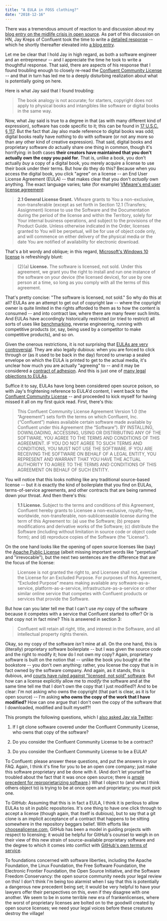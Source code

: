 ```yaml
---
title: "A EULA in FOSS clothing?"
date: "2018-12-16"
---
```


There was a tremendous amount of reaction to and discussion about my [blog entry on the midlife crisis in open source](http://dtrace.org/blogs/bmc/2018/12/14/open-source-confronts-its-midlife-crisis/). As part of this discussion on HN, Jay Kreps of Confluent took the time to write a [detailed response](https://news.ycombinator.com/item?id=18687498#18689179) -- which he shortly thereafter elevated into [a blog entry](https://medium.com/@jaykreps/a-quick-comment-on-bryan-cantrills-blog-on-licensing-8dccee41d9e6).

Let me be clear that I hold Jay in high regard, as both a software engineer and an entrepreneur -- and I appreciate the time he took to write a thoughtful response. That said, there are aspects of his response that I found troubling enough to closely re-read the [Confluent Community License](https://www.confluent.io/confluent-community-license) -- and that in turn has led me to a deeply disturbing realization about what is potentially going on here.

Here is what Jay said that I found troubling:

> The book analogy is not accurate; for starters, copyright does not apply to physical books and intangibles like software or digital books in the same way.

Now, what Jay said is true to a degree in that (as with many different kind of expression), software has code specific to it; this can be found in [17 U.S.C. § 117](https://www.copyright.gov/title17/92chap1.html#117). But the fact that Jay also made reference to digital books was odd; digital books really have nothing to do with software (or not any more so than any other kind of creative expression). That said, digital books and proprietary software _do_ actually share one thing in common, though it's horrifying: in both cases **their creators have maintained that you don't actually own the copy you paid for**. That is, unlike a book, you don't actually _buy_ a copy of a digital book, you merely acquire a license to use their book under their terms. But how do they do this? Because when you access the digital book, you click "agree" on a license -- an End User License Agreement (EULA) -- that makes clear that you don't _actually_ own anything. The exact language varies; take (for example) [VMware's end user license agreement](https://www.vmware.com/download/eula/universal_eula.html):

> **2.1 General License Grant.** VMware grants to You a non-exclusive, non-transferable (except as set forth in Section 12.1 (Transfers; Assignment) license to use the Software and the Documentation during the period of the license and within the Territory, solely for Your internal business operations, and subject to the provisions of the Product Guide. Unless otherwise indicated in the Order, licenses granted to You will be perpetual, will be for use of object code only, and will commence on either delivery of the physical media or the date You are notified of availability for electronic download.

That's a bit wordy and oblique; in this regard, [Microsoft's Windows 10 license](https://www.microsoft.com/en-us/Useterms/Retail/Windows/10/UseTerms_Retail_Windows_10_English.htm) is refreshingly blunt:

> (2)(a) **License.** The software is licensed, not sold. Under this agreement, we grant you the right to install and run one instance of the software on your device (the licensed device), for use by one person at a time, so long as you comply with all the terms of this agreement.

That's pretty concise: "The software is licensed, not sold." So why do this at all? EULAs are an attempt to get out of copyright law -- where the copyright owner is quite limited in the rights afforded to them as to how the content is consumed -- and into contract law, where there are many fewer such limits. And EULAs have accordingly historically restricted (or tried to restrict) all sorts of uses like [benchmarking](https://en.wikipedia.org/wiki/David_DeWitt), reverse engineering, running with competitive products (or, say, being used by a competitor to make competitive products), and so on.

Given the onerous restrictions, it is not surprising that [EULAs are very controversial](https://www.eff.org/wp/dangerous-terms-users-guide-eulas/). They are also legally dubious: when you are forced to click through or (as it used to be back in the day) forced to unwrap a sealed envelope on which the EULA is printed to get to the actual media, it's unclear how much you are actually "agreeing" to -- and it may be considered a [contract of adhesion](https://en.wikipedia.org/wiki/Standard_form_contract). And this is just one of [many legal objections to EULAs](http://thewaronbullshit.com/2007/09/05/eula/).

Suffice it to say, EULAs have long been considered open source poison, so with Jay's frightening reference to EULA'd content, I went back to the [Confluent Community License](https://www.confluent.io/confluent-community-license) -- and proceeded to kick myself for having missed it all on my first quick read. First, there's this:

> This Confluent Community License Agreement Version 1.0 (the “Agreement”) sets forth the terms on which Confluent, Inc. (“Confluent”) makes available certain software made available by Confluent under this Agreement (the “Software”). BY INSTALLING, DOWNLOADING, ACCESSING, USING OR DISTRIBUTING ANY OF THE SOFTWARE, YOU AGREE TO THE TERMS AND CONDITIONS OF THIS AGREEMENT. IF YOU DO NOT AGREE TO SUCH TERMS AND CONDITIONS, YOU MUST NOT USE THE SOFTWARE. IF YOU ARE RECEIVING THE SOFTWARE ON BEHALF OF A LEGAL ENTITY, YOU REPRESENT AND WARRANT THAT YOU HAVE THE ACTUAL AUTHORITY TO AGREE TO THE TERMS AND CONDITIONS OF THIS AGREEMENT ON BEHALF OF SUCH ENTITY.

You will notice that this looks nothing like any traditional source-based license -- but it _is_ exactly the kind of boilerplate that you find on EULAs, terms-of-service agreements, and other contracts that are being rammed down your throat. And then there's this:

> **1.1 License.** Subject to the terms and conditions of this Agreement, Confluent hereby grants to Licensee a non-exclusive, royalty-free, worldwide, non-transferable, non-sublicenseable license during the term of this Agreement to: (a) use the Software; (b) prepare modifications and derivative works of the Software; (c) distribute the Software (including without limitation in source code or object code form); and (d) reproduce copies of the Software (the “License”).

On the one hand looks like the opening of open source licenses like (say) the [Apache Public License](https://www.apache.org/licenses/LICENSE-2.0) (albeit missing important words like "perpetual" and "irrevocable"), but the next two sentences are the difference that are the focus of the license:

> Licensee is not granted the right to, and Licensee shall not, exercise the License for an Excluded Purpose. For purposes of this Agreement, “Excluded Purpose” means making available any software-as-a-service, platform-as-a-service, infrastructure-as-a-service or other similar online service that competes with Confluent products or services that provide the Software.

But how can you later tell me that I can't use _my_ copy of the software because it competes with a service that Confluent started to offer? Or is that copy not in fact mine? This is answered in section 3:

> Confluent will retain all right, title, and interest in the Software, and all intellectual property rights therein.

Okay, so my copy of the software _isn't_ mine at all. On the one hand, this is (literally) proprietary software boilerplate -- but I was given the source code and the right to modify it; how do I not own my copy? Again, proprietary software is built on the notion that -- unlike the book you bought at the bookstore -- you don't own anything: rather, you license the copy that is in fact owned by the software company. And again, as it stands, this is dubious, and [courts have ruled against "licensed, not sold" software](https://en.wikipedia.org/wiki/Software_license#Ownership_vs._licensing). But how can a license explicitly allow me to _modify_ the software and at the same time tell me that I don't own the copy that I just modified?! And to be clear: I'm not asking who owns the copyright (that part is clear, as it is for open source) -- I'm asking **who owns the copy of the work that I have modified?** How can one argue that I don't own the copy of the software that I downloaded, modified and built myself?!

This prompts the following questions, which I [also asked Jay via Twitter](https://twitter.com/bcantrill/status/1074260959898693632):

1. If I git clone software covered under the Confluent Community License, who owns that copy of the software?
    
2. Do you consider the Confluent Community License to be a contract?
    
3. Do you consider the Confluent Community License to be a EULA?
    

To Confluent: please answer these questions, and put the answers in your FAQ. Again, I think it's fine for you to be an open core company; just make this software proprietary and be done with it. (And don't let yourself be troubled about the fact that it was once open source; there is [ample precedent for reproprietarizing software](https://www.youtube.com/watch?v=Zpnncakrelk#t=17m21s).) What I object to (and what I think others object to) is trying to be at once open and proprietary; you must pick one.

To GitHub: Assuming that this is in fact a EULA, I think it is perilous to allow EULAs to sit in public repositories. It's one thing to have one click through to accept a license (though again, that itself is dubious), but to say that a git clone is an implicit acceptance of a contract that happens to be sitting somewhere in the repository beggars belief. With efforts like [choosealicense.com](https://choosealicense.com/), GitHub has been a model in guiding projects with respect to licensing; it would be helpful for GitHub's counsel to weigh in on their view of this new strain of source-available proprietary software and the degree to which it comes into conflict with [GitHub's own terms of service](https://help.github.com/articles/github-terms-of-service/#5-license-grant-to-other-users).

To foundations concerned with software liberties, including the Apache Foundation, the Linux Foundation, the Free Software Foundation, the Electronic Frontier Foundation, the Open Source Initiative, and the Software Freedom Conservancy: the open source community needs your legal review on this! I don't think I'm being too alarmist when I say that this is potentially a dangerous new precedent being set; it would be very helpful to have your lawyers offer their perspectives on this, even if they disagree with one another. We seem to be in some terrible new era of frankenlicenses, where the worst of proprietary licenses are bolted on to the goodwill created by open source licenses; we need your legal voices before these creatures destroy the village!
